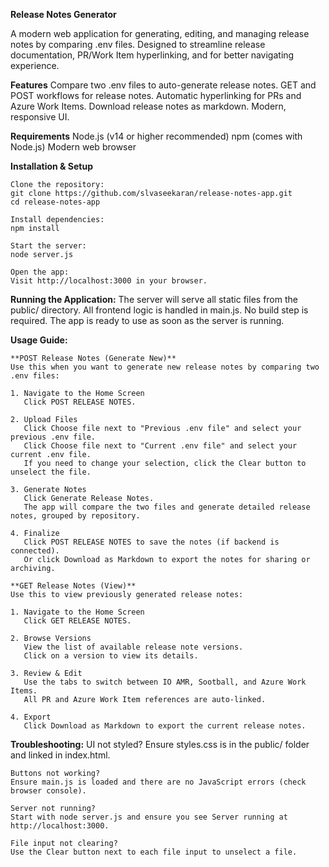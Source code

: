 **Release Notes Generator**

A modern web application for generating, editing, and managing release notes by comparing .env files. Designed to streamline release documentation, PR/Work Item hyperlinking, and for better navigating experience.

**Features**
    Compare two .env files to auto-generate release notes.
    GET and POST workflows for release notes.
    Automatic hyperlinking for PRs and Azure Work Items.
    Download release notes as markdown.
    Modern, responsive UI.

**Requirements**
    Node.js (v14 or higher recommended)
    npm (comes with Node.js)
    Modern web browser

**Installation & Setup**

    Clone the repository:
    git clone https://github.com/slvaseekaran/release-notes-app.git
    cd release-notes-app

    Install dependencies:
    npm install

    Start the server:
    node server.js

    Open the app:
    Visit http://localhost:3000 in your browser.

**Running the Application:**
    The server will serve all static files from the public/ directory.
    All frontend logic is handled in main.js. No build step is required.
    The app is ready to use as soon as the server is running.


**Usage Guide:**

    **POST Release Notes (Generate New)**
    Use this when you want to generate new release notes by comparing two .env files:

    1. Navigate to the Home Screen
       Click POST RELEASE NOTES.

    2. Upload Files
       Click Choose file next to "Previous .env file" and select your previous .env file.
       Click Choose file next to "Current .env file" and select your current .env file.
       If you need to change your selection, click the Clear button to unselect the file.

    3. Generate Notes
       Click Generate Release Notes.
       The app will compare the two files and generate detailed release notes, grouped by repository.

    4. Finalize
       Click POST RELEASE NOTES to save the notes (if backend is connected).
       Or click Download as Markdown to export the notes for sharing or archiving.

    **GET Release Notes (View)**
    Use this to view previously generated release notes:

    1. Navigate to the Home Screen
       Click GET RELEASE NOTES.

    2. Browse Versions
       View the list of available release note versions.
       Click on a version to view its details.

    3. Review & Edit
       Use the tabs to switch between IO AMR, Sootball, and Azure Work Items.
       All PR and Azure Work Item references are auto-linked.

    4. Export
       Click Download as Markdown to export the current release notes.

**Troubleshooting:**
    UI not styled?
    Ensure styles.css is in the public/ folder and linked in index.html.

    Buttons not working?
    Ensure main.js is loaded and there are no JavaScript errors (check browser console).

    Server not running?
    Start with node server.js and ensure you see Server running at http://localhost:3000.

    File input not clearing?
    Use the Clear button next to each file input to unselect a file.
